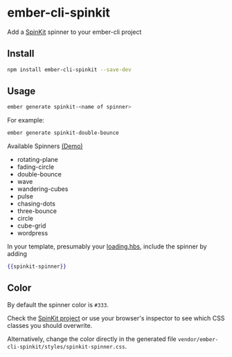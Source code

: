 # ember-cli-spinkit

Add a [SpinKit](https://github.com/tobiasahlin/SpinKit) spinner to your ember-cli project

## Install ##

```bash
npm install ember-cli-spinkit --save-dev
```

## Usage ##

```bash
ember generate spinkit-<name of spinner>
```

For example:
```bash
ember generate spinkit-double-bounce
```
Available Spinners [(Demo)](http://tobiasahlin.com/spinkit/)
- rotating-plane
- fading-circle
- double-bounce
- wave
- wandering-cubes
- pulse
- chasing-dots
- three-bounce
- circle
- cube-grid
- wordpress

In your template, presumably your [loading.hbs](http://emberjs.com/guides/routing/loading-and-error-substates/), include the spinner by adding

```handlebars
{{spinkit-spinner}}
```

## Color ##

By default the spinner color is `#333`.

Check the [SpinKit project](https://github.com/tobiasahlin/SpinKit) or use your browser's inspector to see which CSS classes you should overwrite.

Alternatively, change the color directly in the generated file `vendor/ember-cli-spinkit/styles/spinkit-spinner.css`.
